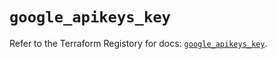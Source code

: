 # `google_apikeys_key`

Refer to the Terraform Registory for docs: [`google_apikeys_key`](https://registry.terraform.io/providers/hashicorp/google/4.78.0/docs/resources/apikeys_key).
